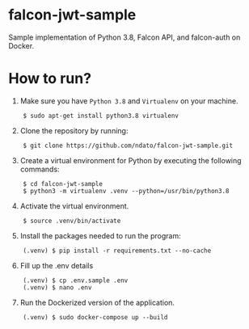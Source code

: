 # falcon-jwt-sample
Sample implementation of Python 3.8, Falcon API, and falcon-auth on Docker.

# How to run?
1. Make sure you have `Python 3.8` and `Virtualenv` on your machine.
```
    $ sudo apt-get install python3.8 virtualenv
```

2. Clone the repository by running:
```
    $ git clone https://github.com/ndato/falcon-jwt-sample.git
```

3. Create a virtual environment for Python by executing the following commands:
```
    $ cd falcon-jwt-sample
    $ python3 -m virtualenv .venv --python=/usr/bin/python3.8
```

4. Activate the virtual environment.
```
    $ source .venv/bin/activate
```

5. Install the packages needed to run the program:
```
    (.venv) $ pip install -r requirements.txt --no-cache
```
6. Fill up the .env details
```
    (.venv) $ cp .env.sample .env
    (.venv) $ nano .env
```

7. Run the Dockerized version of the application.
```
    (.venv) $ sudo docker-compose up --build
```
